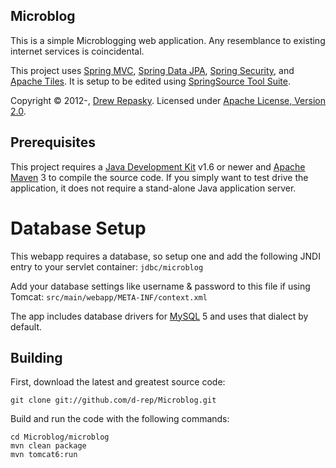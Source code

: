 Microblog
---------
This is a simple Microblogging web application.  Any resemblance to existing internet services is coincidental.

This project uses [Spring MVC], [Spring Data JPA], [Spring Security], and [Apache Tiles].  It is setup to be edited using [SpringSource Tool Suite].

Copyright &copy; 2012-, [Drew Repasky].  Licensed under [Apache License, Version 2.0].


Prerequisites
-------------
This project requires a [Java Development Kit] v1.6 or newer and [Apache Maven] 3 to compile the source code.  If you simply want to test drive the application, it does not require a stand-alone Java application server.


Database Setup
==============
This webapp requires a database, so setup one and add the following JNDI entry to your servlet container: `jdbc/microblog`

Add your database settings like username & password to this file if using Tomcat: `src/main/webapp/META-INF/context.xml`

The app includes database drivers for [MySQL] 5 and uses that dialect by default.


Building
--------
First, download the latest and greatest source code:

    git clone git://github.com/d-rep/Microblog.git

Build and run the code with the following commands:

    cd Microblog/microblog
    mvn clean package
    mvn tomcat6:run


[Drew Repasky]: http://twitter.com/drewrepasky
[Apache License, Version 2.0]: http://www.apache.org/licenses/LICENSE-2.0.html
[Java Development Kit]: http://www.oracle.com/technetwork/java/javase/downloads/index.html
[Apache Maven]: http://maven.apache.org/download.html
[MySQL]: http://dev.mysql.com/downloads/
[Spring MVC]: http://static.springsource.org/spring/docs/3.1.x/spring-framework-reference/html/mvc.html
[Spring Data JPA]: http://static.springsource.org/spring-data/data-jpa/docs/current/reference/html/
[Spring Security]: http://static.springsource.org/spring-security/site/docs/3.1.x/reference/springsecurity.html
[Apache Tiles]: http://tiles.apache.org/2.2/framework/tutorial/index.html
[SpringSource Tool Suite]: http://www.springsource.com/downloads/sts

